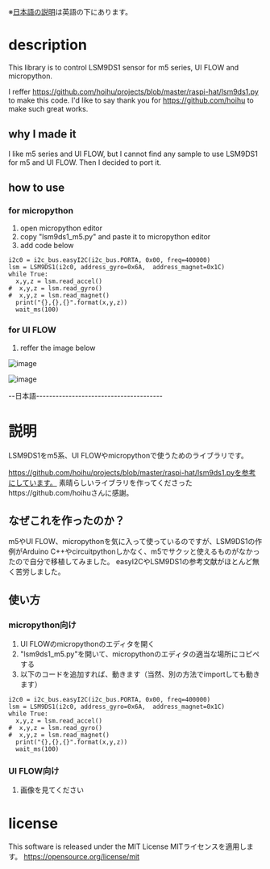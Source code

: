 ※[日本語の説明](https://github.com/matsuura-h/lsm9ds1_micropython?tab=readme-ov-file#%E8%AA%AC%E6%98%8E)は英語の下にあります。

# description
This library is to control LSM9DS1 sensor for m5 series, UI FLOW and micropython.

I reffer https://github.com/hoihu/projects/blob/master/raspi-hat/lsm9ds1.py to make this code.
I'd like to say thank you for https://github.com/hoihu to make such great works.

## why I made it
I like m5 series and UI FLOW, but I cannot find any sample to use LSM9DS1 for m5 and UI FLOW.
Then I decided to port it.

## how to use

### for micropython
1. open micropython editor
2. copy "lsm9ds1_m5.py" and paste it to micropython editor
3. add code below
```
i2c0 = i2c_bus.easyI2C(i2c_bus.PORTA, 0x00, freq=400000)
lsm = LSM9DS1(i2c0, address_gyro=0x6A,  address_magnet=0x1C)
while True:
  x,y,z = lsm.read_accel()
#  x,y,z = lsm.read_gyro()
#  x,y,z = lsm.read_magnet()
  print("{},{},{}".format(x,y,z))
  wait_ms(100)
```

### for UI FLOW
1. reffer the image below

![image](https://github.com/matsuura-h/lsm9ds1_micropython/assets/27671298/6294f89a-a20c-4e09-b1e3-c8dac1a8957f)

![image](https://github.com/matsuura-h/lsm9ds1_micropython/assets/27671298/96200949-e47e-40dd-9dd0-d14f0149631f)

--日本語---------------------------------------

# 説明
LSM9DS1をm5系、UI FLOWやmicropythonで使うためのライブラリです。

https://github.com/hoihu/projects/blob/master/raspi-hat/lsm9ds1.pyを参考にしています。
素晴らしいライブラリを作ってくださったhttps://github.com/hoihuさんに感謝。

## なぜこれを作ったのか？
m5やUI FLOW、micropythonを気に入って使っているのですが、LSM9DS1の作例がArduino C++やcircuitpythonしかなく、m5でサクッと使えるものがなかったので自分で移植してみました。
easyI2CやLSM9DS1の参考文献がほとんど無く苦労しました。

## 使い方

### micropython向け
1. UI FLOWのmicropythonのエディタを開く
2. "lsm9ds1_m5.py"を開いて、micropythonのエディタの適当な場所にコピペする
3. 以下のコードを追加すれば、動きます（当然、別の方法でimportしても動きます）
```
i2c0 = i2c_bus.easyI2C(i2c_bus.PORTA, 0x00, freq=400000)
lsm = LSM9DS1(i2c0, address_gyro=0x6A,  address_magnet=0x1C)
while True:
  x,y,z = lsm.read_accel()
#  x,y,z = lsm.read_gyro()
#  x,y,z = lsm.read_magnet()
  print("{},{},{}".format(x,y,z))
  wait_ms(100)
```

### UI FLOW向け
1. 画像を見てください


# license
This software is released under the MIT License
MITライセンスを適用します。
https://opensource.org/license/mit
